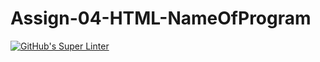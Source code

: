 # Assign-04-HTML-NameOfProgram
[![GitHub's Super Linter](https://github.com/ICS20-Programming-PJLobetti/Assign-04-HTML-NameOfProgram/workflows/GitHub's%20Super%20Linter/badge.svg)](https://github.com/ICS20-Programming-PJLobetti/Assign-04-HTML-NameOfProgram/actions)
